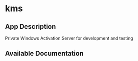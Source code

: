 # kms

## App Description

Private Windows Activation Server for development and testing

## Available Documentation

